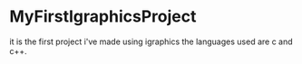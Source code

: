 # MyFirstIgraphicsProject
it is the first project i've made using igraphics the languages used are c and c++.
